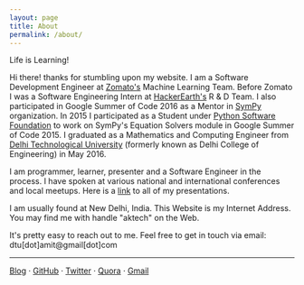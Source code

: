 ```yaml
---
layout: page
title: About
permalink: /about/
---
```


<p class="message">
Life is Learning!
</p>

Hi there! thanks for stumbling upon my website. I am a Software Development Engineer at
[Zomato's](https://www.zomato.com/) Machine Learning Team. Before Zomato I was a Software
Engineering Intern at [HackerEarth's](http://www.hackerearth.com) R & D Team. I also
participated in Google Summer of Code 2016 as a Mentor in [SymPy](http://www.sympy.org/en/index.html)
organization. In 2015 I participated as a Student under [Python Software Foundation](https://www.python.org/psf/)
to work on SymPy's Equation Solvers module in Google Summer of Code 2015. I graduated as a Mathematics and
Computing Engineer from [Delhi Technological University](http://dtu.ac.in/)
(formerly known as Delhi College of Engineering) in May 2016.

I am programmer, learner, presenter and a Software Engineer in the process. I have spoken
at various national and international conferences and local meetups. Here is a [link](http://iamit.in/talks)
to all of my presentations.

I am usually found at New Delhi, India. This Website is my Internet Address. You may find me with
handle "aktech" on the Web.

It's pretty easy to reach out to me. Feel free to get in touch via email: dtu[dot]amit@gmail[dot]com

---

[Blog]({{site.baseurl}}) · [GitHub](https://github.com/aktech) · [Twitter](https://twitter.com/iaktech) · [Quora](https://www.quora.com/Amit-Kumar-516) · [Gmail](<mailto:dtu.amit@gmail.com>)
